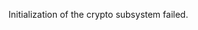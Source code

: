 <!-- YAML
added: v15.0.0
-->

Initialization of the crypto subsystem failed.

<a id="ERR_CRYPTO_INVALID_AUTH_TAG"></a>
